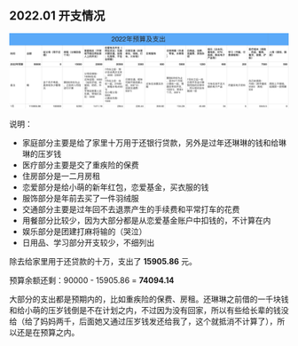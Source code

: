 ## 2022.01 开支情况

![一月](images/2022-1.png)

说明：

- 家庭部分主要是给了家里十万用于还银行贷款，另外是过年还琳琳的钱和给琳琳的压岁钱
- 医疗部分主要是交了重疾险的保费
- 住房部分是一二月房租
- 恋爱部分是给小萌的新年红包，恋爱基金，买衣服的钱
- 服饰部分是年前去买了一件羽绒服
- 交通部分主要是过年回不去退票产生的手续费和平常打车的花费
- 用餐部分比较少，因为大部分都是从恋爱基金账户中扣钱的，不计算在内
- 娱乐部分是团建打麻将输的（哭泣）
- 日用品、学习部分开支较少，不细列出

除去给家里用于还贷款的十万，支出了 **15905.86** 元。

预算余额还剩：90000 - 15905.86 = **74094.14**

大部分的支出都是预期内的，比如重疾险的保费、房租。还琳琳之前借的一千块钱和给小萌的压岁钱倒是不在计划之内，不过因为没有回家，所以有些给长辈的钱没给（给了妈妈两千，后面她又通过压岁钱发还给我了，这个就抵消不计算了），所以还是在预算之内。